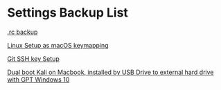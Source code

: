 # Settings Backup List

[.rc backup](https://github.com/Ron-Chang/Settings/tree/master/File_Backup)

[Linux Setup as macOS keymapping](https://github.com/Ron-Chang/Settings/tree/master/UbuntuSetup)

[Git SSH key Setup](https://github.com/Ron-Chang/Settings/tree/master/Github)

[Dual boot Kali on Macbook, installed by USB Drive to external hard drive with GPT Windows 10](https://github.com/Ron-Chang/Settings/blob/master/Linux/KaliSetup/README.md)

